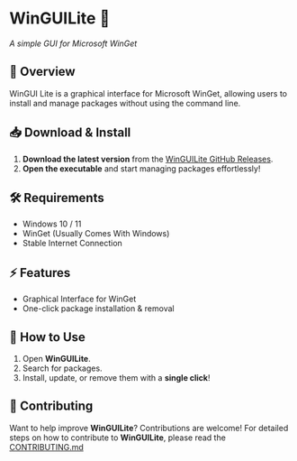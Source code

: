 # WinGUILite 🚀
*A simple GUI for Microsoft WinGet*  

## 🌟 Overview  
WinGUI Lite is a graphical interface for Microsoft WinGet, allowing users to install and manage packages without using the command line.  

## 📥 Download & Install  
1. **Download the latest version** from the [WinGUILite GitHub Releases](https://github.com/JimmyPla6z/WinGUILite/releases).  
2. **Open the executable** and start managing packages effortlessly!  

## 🛠 Requirements  
- Windows 10 / 11 
- WinGet (Usually Comes With Windows)
- Stable Internet Connection

## ⚡ Features  
- Graphical Interface for WinGet  
- One-click package installation & removal  

## 📝 How to Use  
1. Open **WinGUILite**.  
2. Search for packages.  
3. Install, update, or remove them with a **single click**!

## 🤝 Contributing
Want to help improve **WinGUILite**? Contributions are welcome! 
For detailed steps on how to contribute to **WinGUILite**, please
read the [CONTRIBUTING.md](https://github.com/JimmyPla6z/WinGUILite/blob/main/CONTRIBUTING.md)
